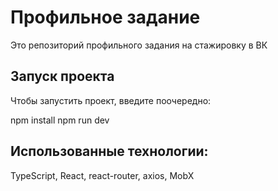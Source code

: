# Профильное задание

Это репозиторий профильного задания на стажировку в ВК

## Запуск проекта

Чтобы запустить проект, введите поочередно:

npm install
npm run dev

## Использованные технологии: 

TypeScript, React, react-router, axios, MobX